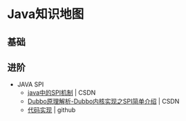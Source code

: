 # Java知识地图
## 基础

## 进阶
 - JAVA SPI
    - [java中的SPI机制](https://blog.csdn.net/sigangjun/article/details/79071850) | CSDN 
    - [Dubbo原理解析-Dubbo内核实现之SPI简单介绍](https://blog.csdn.net/quhongwei_zhanqiu/article/details/41577159) | CSDN
    - [代码实现](https://github.com/zhengjianglong915/java-world/tree/master/java-demo-spi) | github

